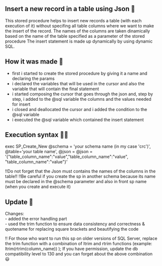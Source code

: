 ## Insert a new record in a table using Json 🎯
This stored procedure helps to insert new records a table (with each execution of it) without specifing all table columns where we want to make the insert of the record.
The names of the columns are taken dinamically based on the name of the table specified as a parameter of the stored procedure
The insert statement is made up dynamically by using dynamic SQL.

## How it was made 🎥
- first i started to create the stored procedure by giving it a name and declaring the params
- i declared the variables that will be used in the cursor and also the variable that will contain the final statement
- i started composing the cursor that goes through the json and, step by step, i added to the @sql variable the columns and the values needed for insert
- i closed and deallocated the cursor and i added the condition to the @sql variable
- i executed the @sql variable which contained the insert statement

## Execution syntax 👩‍💻
exec SP_Create_New @schema = 'your schema name (in my case 'crc')', @table='your table name',
@json =  @json = '{"table_column_name":"value","table_column_name":"value", "table_column_name":"value"}'

!!Do not forget that the Json must contains the names of the columns in the table!!
!!Be careful if you create the sp in another schema because its name must be declared in the @schema parameter and also in front sp name (when you create and execute it) 


 ## Update 📢 <br />
Changes: <br />
    - added the error handling part <br />
    - used the trim function to ensure data consistency and correctness & quotename for replacing square brackets and beautifying the code <br />

‼ For those who want to run this sp on older versions of SQL Server, replace the trim function with a combination of ltrim and rtrim functions (example: ltrim(rtrim(column_name)) );
If you have permission, update the db compatibility level to 130 and you can forget about the above combination 😃